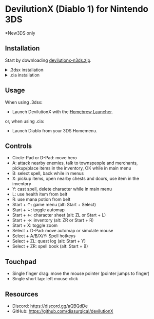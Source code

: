 # DevilutionX (Diablo 1) for Nintendo 3DS
*New3DS only

## Installation

Start by downloading [devilutionx-n3ds.zip](https://github.com/diasurgical/devilutionX/releases/latest/download/devilutionx-n3ds.zip).

<details><summary>.3dsx installation</summary>

#### Install DevilutionX: Diablo
1. Extract `devilutionx.3dsx`, `CharisSILB.ttf`, and `devilutionx.mpq` and put them into `sd:/3ds/devilutionx/`.
2. Copy `diabdat.mpq` from your Diablo CD (or GoG install folder) to `sd:/3ds/devilutionx/`.

#### Install DevilutionX: Diablo - Hellfire
3. Copy `hellfire.mpq` `hfmonk.mpq` `hfmusic.mpq` and `hfvoice.mpq` from your Hellfire CD (or GoG install folder) to `sd:/3ds/devilutionx/`.
    1. *Note:* When the Hellfire .mpqs are installed you can still launch regular Diablo by passing `--diablo` to `devilutionx.3dsx`.

</details>

<details><summary>.cia installation</summary>

#### Install DevilutionX: Diablo
1. Extract `devilutionx.cia` and place it on your SD card.
2. Extract `devilutionx.mpq` and put it into `sd:/3ds/devilutionx/`.
3. Copy `diabdat.mpq` from your Diablo CD (or GoG install folder) to `sd:/3ds/devilutionx/`.
4. Put the SD card back into the 3DS and install `devilutionx.cia` using a title manager (e.g. [FBI](https://github.com/Steveice10/FBI)).
    1. `devilutionx.cia` can be removed after being installed.

##### Install DevilutionX: Diablo - Hellfire
5. Copy `hellfire.mpq` `hfmonk.mpq` `hfmusic.mpq` and `hfvoice.mpq` from your Hellfire CD (or GoG install folder) to `sd:/3ds/devilutionx/`.

</details>

## Usage

When using .3dsx:

- Launch DevilutionX with the [Homebrew Launcher](https://github.com/fincs/new-hbmenu).

or, when using .cia:

- Launch Diablo from your 3DS Homemenu.

## Controls

- Circle-Pad or D-Pad: move hero
- A: attack nearby enemies, talk to townspeople and merchants, pickup/place items in the inventory, OK while in main menu
- B: select spell, back while in menus
- X: pickup items, open nearby chests and doors, use item in the inventory
- Y: cast spell, delete character while in main menu
- L: use health item from belt
- R: use mana potion from belt
- Start + ↑: game menu (alt: Start + Select)
- Start + ↓: toggle automap
- Start + ←: character sheet (alt: ZL or Start + L)
- Start + →: inventory (alt: ZR or Start + R)
- Start + X: toggle zoom
- Select + D-Pad: move automap or simulate mouse
- Select + A/B/X/Y: Spell hotkeys
- Select + ZL: quest log (alt: Start + Y)
- Select + ZR: spell book (alt: Start + B)

## Touchpad

- Single finger drag: move the mouse pointer (pointer jumps to finger)
- Single short tap: left mouse click

## Resources

* Discord: https://discord.gg/aQBQdDe
* GitHub: https://github.com/diasurgical/devilutionX
